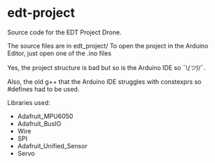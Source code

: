 # edt-project
Source code for the EDT Project Drone.



The source files are in edt_project/
To open the project in the Arduino Editor, just open one of the .ino files

Yes, the project structure is bad but so is the Arduino IDE so ¯\\_(ツ)_/¯.



Also, the old g++ that the Arduino IDE struggles with constexprs so #defines had to be used.



Libraries used:

- Adafruit_MPU6050
- Adafruit_BusIO
- Wire
- SPI
- Adafruit_Unified_Sensor
- Servo